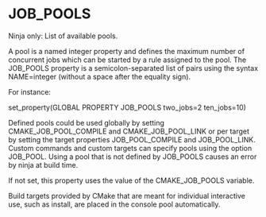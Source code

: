   

# JOB_POOLS  
Ninja only: List of available pools.  

A pool is a named integer property and defines the maximum number
of concurrent jobs which can be started by a rule assigned to the pool.
The JOB_POOLS property is a semicolon-separated list of
pairs using the syntax NAME=integer (without a space after the equality sign).  

For instance:  

set_property(GLOBAL PROPERTY JOB_POOLS two_jobs=2 ten_jobs=10)

  

Defined pools could be used globally by setting
CMAKE_JOB_POOL_COMPILE and CMAKE_JOB_POOL_LINK
or per target by setting the target properties
JOB_POOL_COMPILE and JOB_POOL_LINK.
Custom commands and
custom targets can specify pools using the
option JOB_POOL.
Using a pool that is not defined by JOB_POOLS causes
an error by ninja at build time.  

If not set, this property uses the value of the CMAKE_JOB_POOLS
variable.  

Build targets provided by CMake that are meant for individual interactive
use, such as install, are placed in the console pool automatically.  

